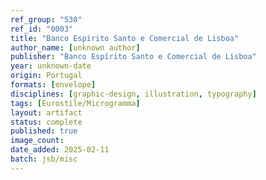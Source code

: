 ```yaml
---
ref_group: "530"
ref_id: "0003"
title: "Banco Espírito Santo e Comercial de Lisboa"
author_name: [unknown author]
publisher: "Banco Espírito Santo e Comercial de Lisboa"
year: unknown-date
origin: Portugal
formats: [envelope]
disciplines: [graphic-design, illustration, typography]
tags: [Eurostile/Microgramma]
layout: artifact
status: complete
published: true
image_count:
date_added: 2025-02-11
batch: jsb/misc
---
```

